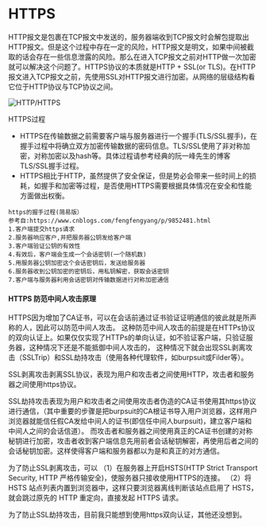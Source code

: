 # HTTPS
HTTP报文是包裹在TCP报文中发送的，服务器端收到TCP报文时会解包提取出HTTP报文。但是这个过程中存在一定的风险，HTTP报文是明文，如果中间被截取的话会存在一些信息泄露的风险。那么在进入TCP报文之前对HTTP做一次加密就可以解决这个问题了。HTTPS协议的本质就是HTTP + SSL(or TLS)。在HTTP报文进入TCP报文之前，先使用SSL对HTTP报文进行加密。从网络的层级结构看它位于HTTP协议与TCP协议之间。

![HTTP/HTTPS](../img/HTTP&HTTPS.png)

HTTPS过程

- HTTPS在传输数据之前需要客户端与服务器进行一个握手(TLS/SSL握手)，在握手过程中将确立双方加密传输数据的密码信息。TLS/SSL使用了非对称加密，对称加密以及hash等。具体过程请参考经典的阮一峰先生的博客TLS/SSL握手过程。
- HTTPS相比于HTTP，虽然提供了安全保证，但是势必会带来一些时间上的损耗，如握手和加密等过程，是否使用HTTPS需要根据具体情况在安全和性能方面做出权衡。

````
https的握手过程(简易版）
参考自:https://www.cnblogs.com/fengfengyang/p/9852481.html
1.客户端提交https请求
2.服务器响应客户,并把服务器公钥发给客户端
3.客户端验证公钥的有效性
4.有效后，客户端会生成一个会话密钥(一个随机数)
5.用服务器公钥加密这个会话密钥后，发送给服务器
6.服务器收到公钥加密的密钥后，用私钥解密，获取会话密钥
7.客户端与服务器利用会话密钥对传输数据进行对称加密通信
````

#### HTTPS 防范中间人攻击原理
HTTPS因为增加了CA证书，可以在会话前通过证书验证证明通信的彼此就是所声称的人，因此可以防范中间人攻击。
这种防范中间人攻击的前提是在HTTPs协议的双向认证上。如果仅仅实现了HTTPs的单向认证，如不验证客户端，只验证服务器，这种情况下还是不能抵御中间人攻击的，
这种情况下就会出现SSL剥离攻击（SSLTrip）和SSL劫持攻击（使用各种代理软件，如burpsuit或Filder等）。

SSL剥离攻击剥离SSL协议，表现为用户和攻击者之间使用HTTP，攻击者和服务器之间使用https协议。

SSL劫持攻击表现为用户和攻击者之间使用攻击者伪造的CA证书使用其https协议进行通信，（其中重要的步骤是把burpsuit的CA根证书导入用户浏览器，这样用户浏览器就能信任假CA发给中间人的证书(即信任中间人burpsuit)，建立客户端和中间人之间的会话信道）。
而攻击者和服务器之间使用真正的CA证书创建的对称秘钥进行加密，攻击者收到客户端信息先用前者会话秘钥解密，再使用后者之间的会话秘钥加密。这样使得客户端和服务器都以为是和真正的对方通信。

为了防止SSL剥离攻击，可以
（1）在服务器上开启HSTS(HTTP Strict Transport Security, HTTP 严格传输安全)，使服务器只接收使用HTTPS的连接。
（2）将 HSTS 站点列表内置到浏览器中，这样只要浏览器离线判断该站点启用了 HSTS，就会跳过原先的 HTTP 重定向，直接发起 HTTPS 请求。

为了防止SSL劫持攻击，目前我只能想到使用https双向认证，其他还没想到。